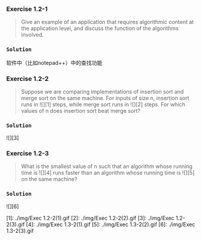 ### Exercise 1.2-1
> Give an example of an application that requires algorithmic content at the application level, and discuss the function of the algorithms involved.

### `Solution`
软件中（比如notepad++）中的查找功能

### Exercise 1.2-2
> Suppose we are comparing implementations of insertion sort and merge sort on the same machine. For inputs of size n, insertion sort runs in ![][1] steps, while merge sort runs in ![][2] steps. For which values of n does insertion sort beat merge sort?

### `Solution`
![][3]

### Exercise 1.2-3
> What is the smallest value of n such that an algorithm whose running time is ![][4] runs faster than an algorithm whose running time is ![][5] on the same machine?

### `Solution`
![][6]

[1]: ./img/Exec 1.2-2(1).gif
[2]: ./img/Exec 1.2-2(2).gif
[3]: ./img/Exec 1.2-2(3).gif
[4]: ./img/Exec 1.3-2(1).gif
[5]: ./img/Exec 1.3-2(2).gif
[6]: ./img/Exec 1.3-2(3).gif

